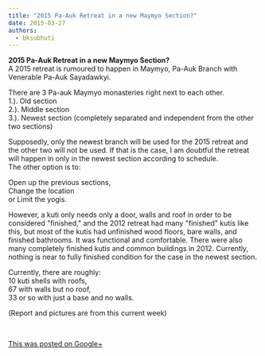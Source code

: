 ```yaml
---
title: "2015 Pa-Auk Retreat in a new Maymyo Section?"
date: 2015-03-27
authors: 
  - bksubhuti
---
```


**2015 Pa-Auk Retreat in a new Maymyo Section?**  
A 2015 retreat is rumoured to happen in Maymyo, Pa-Auk Branch with Venerable Pa-Auk Sayadawkyi.  
  
There are 3 Pa-auk Maymyo monasteries right next to each other.  
1.). Old section  
2.). Middle section  
3.). Newest section (completely separated and independent from the other two sections)  
  
Supposedly, only the newest branch will be used for the 2015 retreat and the other two will not be used. If that is the case, I am doubtful the retreat will happen in only in the newest section according to schedule.  
The other option is to:  
  
Open up the previous sections,  
Change the location  
or Limit the yogis.  
  
However, a kuti only needs only a door, walls and roof in order to be considered "finished," and the 2012 retreat had many "finished" kutis like this, but most of the kutis had unfinished wood floors, bare walls, and finished bathrooms. It was functional and comfortable. There were also many completely finished kutis and common buildings in 2012. Currently, nothing is near to fully finished condition for the case in the newest section.  
  
Currently, there are roughly:  
10 kuti shells with roofs,  
67 with walls but no roof,  
33 or so with just a base and no walls.  
  
(Report and pictures are from this current week)  
  
﻿

[This was posted on Google+](https://plus.google.com/+BhikkhuSubhuti/posts/Fv32UPPDA75)